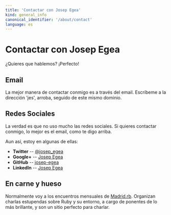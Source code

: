 ```yaml
---
title: 'Contactar con Josep Egea'
kind: general_info
canonical_identifier: '/about/contact'
language: es
---
```

# Contactar con Josep Egea

¿Quieres que hablemos? ¡Perfecto!

## Email

La mejor manera de contactar conmigo es a través del email. Escríbeme a la dirección 'jes', arroba,  seguido de este mismo dominio. 

## Redes Sociales

La verdad es que no uso mucho las redes sociales. Si quieres contactar conmigo, lo mejor es el email, como te digo arriba.

Aun así, estoy en algunas de ellas:

*	**Twitter** -- [@josep_egea](http://www.twitter.com/josep_egea)
*	**Google+** -- [Josep Egea](https://www.google.com/+JosepEgea)
*	**GitHub** -- [josep-egea](https://github.com/josep-egea)
*	**LinkedIn** -- [Josep Egea](https://es.linkedin.com/in/jegea)

## En carne y hueso

Normalmente voy a los encuentros mensuales de [Madrid.rb](http://www.madridrb.com/). Organizan charlas estupendas sobre Ruby y su entorno, a cargo de ponentes de lo más brillante, y son un sitio perfecto para charlar. 
